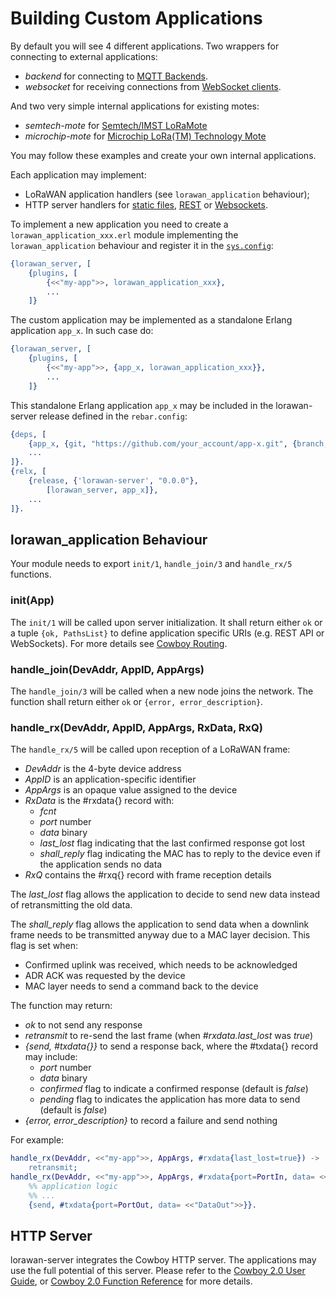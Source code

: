 # Building Custom Applications

By default you will see 4 different applications. Two wrappers for connecting to
external applications:
 * *backend* for connecting to [MQTT Backends](Backends.md).
 * *websocket* for receiving connections from [WebSocket clients](WebSockets.md).

And two very simple internal applications for existing motes:
 * *semtech-mote* for
   [Semtech/IMST LoRaMote](http://webshop.imst.de/loramote-lora-evaluation-tool.html)
 * *microchip-mote* for
   [Microchip LoRa(TM) Technology Mote](http://www.microchip.com/Developmenttools/ProductDetails.aspx?PartNO=dm164138)

You may follow these examples and create your own internal applications.

Each application may implement:
  * LoRaWAN application handlers (see `lorawan_application` behaviour);
  * HTTP server handlers for
[static files](https://ninenines.eu/docs/en/cowboy/2.0/guide/static_files/),
[REST](https://ninenines.eu/docs/en/cowboy/2.0/guide/rest_handlers/) or
[Websockets](https://ninenines.eu/docs/en/cowboy/2.0/guide/ws_handlers/).

To implement a new application you need to create a `lorawan_application_xxx.erl`
module implementing the `lorawan_application` behaviour and register it in the
[`sys.config`](../lorawan_server.config):
```erlang
{lorawan_server, [
    {plugins, [
        {<<"my-app">>, lorawan_application_xxx},
        ...
    ]}
```

The custom application may be implemented as a standalone Erlang application `app_x`.
In such case do:
```erlang
{lorawan_server, [
    {plugins, [
        {<<"my-app">>, {app_x, lorawan_application_xxx}},
        ...
    ]}
```

This standalone Erlang application `app_x` may be included in the lorawan-server
release defined in the `rebar.config`:
```erlang
{deps, [
    {app_x, {git, "https://github.com/your_account/app-x.git", {branch, "master"}}},
    ...
]}.
{relx, [
    {release, {'lorawan-server', "0.0.0"},
        [lorawan_server, app_x]},
    ...
]}.
```

## lorawan_application Behaviour

Your module needs to export `init/1`, `handle_join/3` and `handle_rx/5` functions.

### init(App)

The `init/1` will be called upon server initialization. It shall return either
`ok` or a tuple `{ok, PathsList}` to define application specific URIs (e.g.
REST API or WebSockets). For more details see
[Cowboy Routing](https://github.com/ninenines/cowboy/blob/master/doc/src/guide/routing.asciidoc).

### handle_join(DevAddr, AppID, AppArgs)

The `handle_join/3` will be called when a new node joins the network. The function
shall return either `ok` or `{error, error_description}`.

### handle_rx(DevAddr, AppID, AppArgs, RxData, RxQ)

The `handle_rx/5` will be called upon reception of a LoRaWAN frame:
  * *DevAddr* is the 4-byte device address
  * *AppID* is an application-specific identifier
  * *AppArgs* is an opaque value assigned to the device
  * *RxData* is the #rxdata{} record with:
    * *fcnt*
    * *port* number
    * *data* binary
    * *last_lost* flag indicating that the last confirmed response got lost
    * *shall_reply* flag indicating the MAC has to reply to the device even if
      the application sends no data
  * *RxQ* contains the #rxq{} record with frame reception details

The *last_lost* flag allows the application to decide to send new data instead of
retransmitting the old data.

The *shall_reply* flag allows the application to send data when a downlink frame
needs to be transmitted anyway due to a MAC layer decision.
This flag is set when:
  * Confirmed uplink was received, which needs to be acknowledged
  * ADR ACK was requested by the device
  * MAC layer needs to send a command back to the device

The function may return:
  * *ok* to not send any response
  * *retransmit* to re-send the last frame (when *#rxdata.last_lost* was *true*)
  * *{send, #txdata{}}* to send a response back, where the #txdata{} record may include:
    * *port* number
    * *data* binary
    * *confirmed* flag to indicate a confirmed response (default is *false*)
    * *pending* flag to indicates the application has more data to send (default is *false*)
  * *{error, error_description}* to record a failure and send nothing

For example:
```erlang
handle_rx(DevAddr, <<"my-app">>, AppArgs, #rxdata{last_lost=true}) ->
    retransmit;
handle_rx(DevAddr, <<"my-app">>, AppArgs, #rxdata{port=PortIn, data= <<"DataIn">>}) ->
    %% application logic
    %% ...
    {send, #txdata{port=PortOut, data= <<"DataOut">>}}.
```

## HTTP Server

lorawan-server integrates the Cowboy HTTP server. The applications may use the
full potential of this server.
Please refer to the [Cowboy 2.0 User Guide](https://ninenines.eu/docs/en/cowboy/2.0/guide/),
or [Cowboy 2.0 Function Reference](https://ninenines.eu/docs/en/cowboy/2.0/manual/)
for more details.
